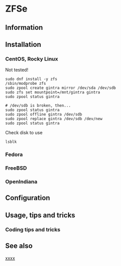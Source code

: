 # ZFSe

## Information

## Installation

### CentOS, Rocky Linux

Not tested!

```
sudo dnf install -y zfs
/sbin/modprobe zfs
sudo zpool create gintra mirror /dev/sda /dev/sdb
sudo zfs set mountpoint=/mnt/gintra gintra
sudo zpool status gintra

# /dev/sdb is broken, then...
sudo zpool status gintra
sudo zpool offline gintra /dev/sdb
sudo zpool replace gintra /dev/sdb /dev/new
sudo zpool status gintra
```

Check disk to use


```
lsblk
```

### Fedora

### FreeBSD

### OpenIndiana

## Configuration

## Usage, tips and tricks

### Coding tips and tricks

## See also

[xxxx](http://yyyyy)

